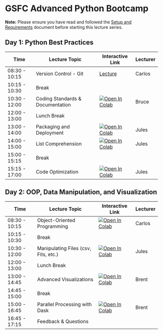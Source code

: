 # GSFC Advanced Python Bootcamp

__Note:__ Please ensure you have read and followed the [Setup and Requirements](http://github.com/pytrain/setup_and_requirements) document before starting this lecture series.

## Day 1: Python Best Practices
| Time | Lecture Topic | Interactive Link | Lecturer |
|------|---------------|------------------|----------|
| 08:30 - 10:15 | Version Control - Git | [Lecture](https://github.com/pytrain/version_control/blob/master/version_control2.pdf) | Carlos |
| 10:15 - 10:30 | Break | | |
| 10:30 - 12:00 | Coding Standards & Documentation | [![Open In Colab](https://colab.research.google.com/assets/colab-badge.svg)](https://colab.research.google.com/github/pytrain/coding_standards/blob/master/Python_coding_standards.ipynb) | Bruce |
| 12:00 - 13:00 | Lunch Break | | |
| 13:00 - 14:00 | Packaging and Deployment | [![Open In Colab](https://colab.research.google.com/assets/colab-badge.svg)](https://colab.research.google.com/github/pytrain/packaging_deployment/blob/master/package_development.ipynb) | Jules |
| 14:00 - 15:00 | List Comprehension | [![Open In Colab](https://colab.research.google.com/assets/colab-badge.svg)](https://colab.research.google.com/github/pytrain/list_comprehension/blob/master/ListComprehensions.ipynb) | Jules |
| 15:00 - 15:15 | Break | | |
| 15:15 - 17:00 | Code Optimization | [![Open In Colab](https://colab.research.google.com/assets/colab-badge.svg)](https://colab.research.google.com/github/pytrain/code_optimization/blob/master/code_optimization_techniques.ipynb) | Jules |

## Day 2: OOP, Data Manipulation, and Visualization
| Time | Lecture Topic | Interactive Link | Lecturer |
|------|---------------|------------------|----------|
| 08:30 - 10:15 | Object-Oriented Programming | [![Open In Colab](https://colab.research.google.com/assets/colab-badge.svg)](https://colab.research.google.com/github/pytrain/object_oriented/blob/master/Python_OOP.ipynb) | Carlos |
| 10:15 - 10:30 | Break | | |
| 10:30 - 12:00 | Manipulating Files (csv, Fits, etc.) | [![Open In Colab](https://colab.research.google.com/assets/colab-badge.svg)](https://colab.research.google.com/github/pytrain/io/blob/master/adv_io.ipynb) | Jules |
| 12:00 - 13:00 | Lunch Break | | |
| 13:00 - 14:45 | Advanced Visualizations | [![Open In Colab](https://colab.research.google.com/assets/colab-badge.svg)](https://colab.research.google.com/github/pytrain/viz/blob/master/adv_viz.ipynb) | Brent |
| 14:45 - 15:00 | Break | | |
| 15:00 - 16:45 | Parallel Processing with Dask | [![Open In Colab](https://colab.research.google.com/assets/colab-badge.svg)](https://colab.research.google.com/github/pytrain/dask/blob/master/dask.ipynb) | Brent |
| 16:45 - 17:15 | Feedback & Questions | | |
